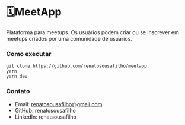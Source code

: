 # 🗓MeetApp

Plataforma para meetups. Os usuários podem criar ou se inscrever em meetups criados por uma comunidade de usuários.

### Como executar

```
git clone https://github.com/renatosousafilho/meetapp
yarn
yarn dev
```

### Contato

* Email: renatosousafilho@gmail.com
* GitHub: renatosousafilho
* LinkedIn: renatsousafilho



